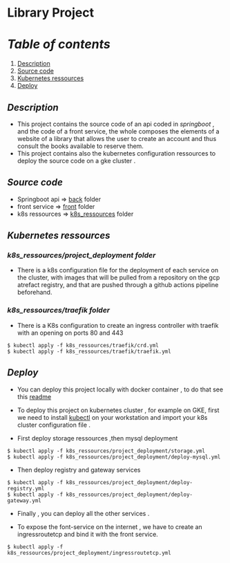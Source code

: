 # Library Project

# *Table of contents*
1. [Description](#description)
2. [Source code](#source)
3. [Kubernetes ressources](#k8s)
4. [Deploy](#deploy)

## *Description*
- This project contains the source code of an api coded in *springboot* , and the code of a front service, the whole composes the elements of a website of a library that allows the user to create an account and thus consult the books available to reserve them.
- This project contains also the kubernetes configuration ressources to deploy the source code on a gke cluster .

## *Source code*
- Springboot api => [back](back) folder
- front service  => [front](front) folder
- k8s ressources => [k8s_ressources](k8s_ressources) folder


## *Kubernetes ressources*
### *k8s_ressources/project_deployment folder*
- There is a k8s configuration file for the deployment of each service on the cluster, with images that will be pulled from a repository on the gcp atrefact registry, and that are pushed through a github actions pipeline beforehand. 

### *k8s_ressources/traefik folder*
- There is a K8s configuration to create an ingress controller with traefik with an opening on ports 80 and 443 
```
$ kubectl apply -f k8s_ressources/traefik/crd.yml
$ kubectl apply -f k8s_ressources/traefik/traefik.yml
```

## *Deploy*
- You can deploy this project locally with docker container , to do that see this [readme](back/Readme.md)

- To deploy this project on kubernetes cluster , for example on GKE, first we need to install [kubectl](https://kubernetes.io/docs/tasks/tools/install-kubectl-linux/) on your workstation and import your k8s cluster configuration file .

- First deploy storage ressources ,then mysql deployment 
```
$ kubectl apply -f k8s_ressources/project_deployment/storage.yml
$ kubectl apply -f k8s_ressources/project_deployment/deploy-mysql.yml
```
- Then deploy registry and gateway services 
```
$ kubectl apply -f k8s_ressources/project_deployment/deploy-registry.yml
$ kubectl apply -f k8s_ressources/project_deployment/deploy-gateway.yml
```
- Finally , you can deploy all the other services .

- To expose the font-service on the internet , we have to create an ingressroutetcp and bind it with the front service.
```
$ kubectl apply -f  k8s_ressources/project_deployment/ingressroutetcp.yml
```